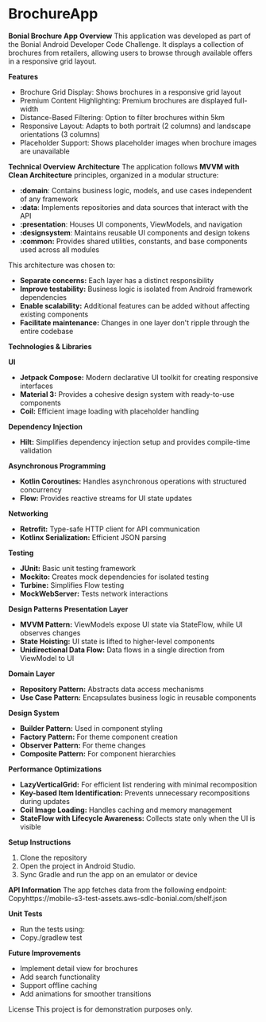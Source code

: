 # BrochureApp
**Bonial Brochure App**
**Overview**
This application was developed as part of the Bonial Android Developer Code Challenge. It displays a collection of brochures from retailers, allowing users to browse through available offers in a responsive grid layout.

**Features**

* Brochure Grid Display: Shows brochures in a responsive grid layout
* Premium Content Highlighting: Premium brochures are displayed full-width
* Distance-Based Filtering: Option to filter brochures within 5km
* Responsive Layout: Adapts to both portrait (2 columns) and landscape orientations (3 columns)
* Placeholder Support: Shows placeholder images when brochure images are unavailable

**Technical Overview**
**Architecture**
The application follows **MVVM with Clean Architecture** principles, organized in a modular structure:

* **:domain**: Contains business logic, models, and use cases independent of any framework
* **:data**: Implements repositories and data sources that interact with the API
* **:presentation**: Houses UI components, ViewModels, and navigation
* **:designsystem**: Maintains reusable UI components and design tokens
* **:common:** Provides shared utilities, constants, and base components used across all modules

This architecture was chosen to:

* **Separate concerns:** Each layer has a distinct responsibility
* **Improve testability:** Business logic is isolated from Android framework dependencies
* **Enable scalability:** Additional features can be added without affecting existing components
* **Facilitate maintenance:** Changes in one layer don't ripple through the entire codebase

**Technologies & Libraries**

**UI**

* **Jetpack Compose:** Modern declarative UI toolkit for creating responsive interfaces
* **Material 3:** Provides a cohesive design system with ready-to-use components
* **Coil:** Efficient image loading with placeholder handling

**Dependency Injection**

* **Hilt:** Simplifies dependency injection setup and provides compile-time validation

**Asynchronous Programming**

* **Kotlin Coroutines:** Handles asynchronous operations with structured concurrency
* **Flow:** Provides reactive streams for UI state updates

**Networking**

* **Retrofit:** Type-safe HTTP client for API communication
* **Kotlinx Serialization:** Efficient JSON parsing

**Testing**

* **JUnit:** Basic unit testing framework
* **Mockito:** Creates mock dependencies for isolated testing
* **Turbine:** Simplifies Flow testing
* **MockWebServer:** Tests network interactions

**Design Patterns**
**Presentation Layer**

* **MVVM Pattern:** ViewModels expose UI state via StateFlow, while UI observes changes
* **State Hoisting:** UI state is lifted to higher-level components
* **Unidirectional Data Flow:** Data flows in a single direction from ViewModel to UI

**Domain Layer**

* **Repository Pattern:** Abstracts data access mechanisms
* **Use Case Pattern:** Encapsulates business logic in reusable components

**Design System**

* **Builder Pattern:** Used in component styling
* **Factory Pattern:** For theme component creation
* **Observer Pattern:** For theme changes
* **Composite Pattern:** For component hierarchies

**Performance Optimizations**

* **LazyVerticalGrid:** For efficient list rendering with minimal recomposition
* **Key-based Item Identification:** Prevents unnecessary recompositions during updates
* **Coil Image Loading:** Handles caching and memory management
* **StateFlow with Lifecycle Awareness:** Collects state only when the UI is visible

**Setup Instructions**

1. Clone the repository
2. Open the project in Android Studio.
3. Sync Gradle and run the app on an emulator or device

**API Information**
The app fetches data from the following endpoint:
Copyhttps://mobile-s3-test-assets.aws-sdlc-bonial.com/shelf.json

**Unit Tests**
* Run the tests using:
* Copy./gradlew test

**Future Improvements**

* Implement detail view for brochures
* Add search functionality
* Support offline caching
* Add animations for smoother transitions

License
This project is for demonstration purposes only.